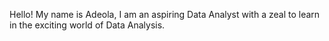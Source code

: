 Hello!
My name is Adeola, I am an aspiring Data Analyst with a zeal to learn in the exciting world of Data Analysis.

